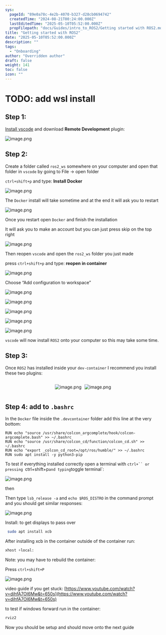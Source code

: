 ```yaml
---
sys:
  pageId: "89e0a78c-4e2b-4070-b327-d28cb0694742"
  createdTime: "2024-08-21T00:24:00.000Z"
  lastEditedTime: "2025-05-10T05:52:00.000Z"
  propFilepath: "docs/Guides/intro_to_ROS2/Getting started with ROS2.md"
title: "Getting started with ROS2"
date: "2025-05-10T05:52:00.000Z"
description: ""
tags:
  - "Onboarding"
author: "Overridden author"
draft: false
weight: 141
toc: false
icon: ""
---
```


# TODO: add wsl install

## Step 1:

[Install vscode](https://code.visualstudio.com/download) and download **Remote Development** plugin:

![image.png](https://prod-files-secure.s3.us-west-2.amazonaws.com/d518164a-d88e-44d1-a4ee-3adb3bd8bce0/efb52993-1881-4a40-b95e-6f020334f022/image.png?X-Amz-Algorithm=AWS4-HMAC-SHA256&X-Amz-Content-Sha256=UNSIGNED-PAYLOAD&X-Amz-Credential=ASIAZI2LB4663VUFJG44%2F20250521%2Fus-west-2%2Fs3%2Faws4_request&X-Amz-Date=20250521T132345Z&X-Amz-Expires=3600&X-Amz-Security-Token=IQoJb3JpZ2luX2VjEAQaCXVzLXdlc3QtMiJHMEUCIHlJv78DrSoBKkNIewZP3RGnBqxRowzV5A%2BzQYYYerTCAiEAuMsCz6%2F641RkpBM3k9JFcQtkRycgY1%2FlMf3OwY%2BrwMEqiAQIvP%2F%2F%2F%2F%2F%2F%2F%2F%2F%2FARAAGgw2Mzc0MjMxODM4MDUiDASFVaypDLt21PPnKSrcA0tIpJ1GJ8noFi6CRd64bTwG4%2BzEnZGmw%2BnI4WftXlvc1mEvC%2FPP7DPGC91D4ox3haLYOd66JEpRzj2dTGntPLpF2JSXyMoShQFEq76rFwpiwKgHsJOazpxeNTLU8nqRZFglT0VzRmuKVufx%2Fh%2BBqm97TglPNa%2BwHm8yTHv3ucGBia2VVWPff94IKxQS%2FNsQnkYkDt1kec7mSwZhaRv9Wffd0ej2403UGWoLep5zFo%2FMDnUQ2SBE46vKPskd17VrRujg9zvaoTNfWigLO8eFi3Dus2LMv45oMn8DcmTKetLAsJk77tLD1Zj6rY4zHJPXxii6Ai92AYanZaqfSEQ95uwWTD4nE0pdyAnm4C3K0WD0sjzWBzvL0ojeFlJROeKcY3S5wQ406pcHyWRm96CJw9BtbRh2oS1TptyHNFIPYKdrkW85IxPBTtZjJLz2R3m4SbFQeMvO%2F6X7VGEoxyE6LMPdldfAOh%2BfyKL9yZg04F1dAhFKsod9veXGZvr0aiatNh55QVBWvlF6y9baykkkloDALrgFqmfp0RkYGmMx%2Bndtz7LNxURBWGtfPE3RKCc5ayrJ18bDVwRcurlc1rHoqGOzwEVCXufjWxZvi09L7eCn70BXX5s0t8UTNWW4MKXutsEGOqUBx3RD7UtpBY7Pzb8lUtE8Mr7pbRimxm%2BvLR0pzmDX3uF44DtIXu5WeB83%2Bp1NrTM9b9bxzQ8RoOiFBNTeT7361c9e8%2FyPAhgb7raT79U8OUXlCKqfyrNipjpPiIGpwKX3syVNhrWSjom%2FS8IMZpU%2FsvCGx4YiVJKC%2FH5FVPCjxgMGH0kQFbjKZs%2B5oPTw3fz5XIOBz1yX1qiLmO1bdSYk7eOTuxhZ&X-Amz-Signature=d3b4c6b0a06523058a0ee420739c7e1ab6ac18f4ca2fbeb80c09902b1b1a93f6&X-Amz-SignedHeaders=host&x-id=GetObject)

## Step 2:

Create a folder called `ros2_ws` somewhere on your computer and open that folder in `vscode` by going to File → open folder 

`ctrl+shift+p` and type: **Install Docker**

![image.png](https://prod-files-secure.s3.us-west-2.amazonaws.com/d518164a-d88e-44d1-a4ee-3adb3bd8bce0/2269dc0e-1cd5-47ff-bceb-c04ad9b2eab0/image.png?X-Amz-Algorithm=AWS4-HMAC-SHA256&X-Amz-Content-Sha256=UNSIGNED-PAYLOAD&X-Amz-Credential=ASIAZI2LB4663VUFJG44%2F20250521%2Fus-west-2%2Fs3%2Faws4_request&X-Amz-Date=20250521T132345Z&X-Amz-Expires=3600&X-Amz-Security-Token=IQoJb3JpZ2luX2VjEAQaCXVzLXdlc3QtMiJHMEUCIHlJv78DrSoBKkNIewZP3RGnBqxRowzV5A%2BzQYYYerTCAiEAuMsCz6%2F641RkpBM3k9JFcQtkRycgY1%2FlMf3OwY%2BrwMEqiAQIvP%2F%2F%2F%2F%2F%2F%2F%2F%2F%2FARAAGgw2Mzc0MjMxODM4MDUiDASFVaypDLt21PPnKSrcA0tIpJ1GJ8noFi6CRd64bTwG4%2BzEnZGmw%2BnI4WftXlvc1mEvC%2FPP7DPGC91D4ox3haLYOd66JEpRzj2dTGntPLpF2JSXyMoShQFEq76rFwpiwKgHsJOazpxeNTLU8nqRZFglT0VzRmuKVufx%2Fh%2BBqm97TglPNa%2BwHm8yTHv3ucGBia2VVWPff94IKxQS%2FNsQnkYkDt1kec7mSwZhaRv9Wffd0ej2403UGWoLep5zFo%2FMDnUQ2SBE46vKPskd17VrRujg9zvaoTNfWigLO8eFi3Dus2LMv45oMn8DcmTKetLAsJk77tLD1Zj6rY4zHJPXxii6Ai92AYanZaqfSEQ95uwWTD4nE0pdyAnm4C3K0WD0sjzWBzvL0ojeFlJROeKcY3S5wQ406pcHyWRm96CJw9BtbRh2oS1TptyHNFIPYKdrkW85IxPBTtZjJLz2R3m4SbFQeMvO%2F6X7VGEoxyE6LMPdldfAOh%2BfyKL9yZg04F1dAhFKsod9veXGZvr0aiatNh55QVBWvlF6y9baykkkloDALrgFqmfp0RkYGmMx%2Bndtz7LNxURBWGtfPE3RKCc5ayrJ18bDVwRcurlc1rHoqGOzwEVCXufjWxZvi09L7eCn70BXX5s0t8UTNWW4MKXutsEGOqUBx3RD7UtpBY7Pzb8lUtE8Mr7pbRimxm%2BvLR0pzmDX3uF44DtIXu5WeB83%2Bp1NrTM9b9bxzQ8RoOiFBNTeT7361c9e8%2FyPAhgb7raT79U8OUXlCKqfyrNipjpPiIGpwKX3syVNhrWSjom%2FS8IMZpU%2FsvCGx4YiVJKC%2FH5FVPCjxgMGH0kQFbjKZs%2B5oPTw3fz5XIOBz1yX1qiLmO1bdSYk7eOTuxhZ&X-Amz-Signature=035f164c736d7a1466dc58d6e42acf8dd7b32ec6e60ff4db40d6448caa2278df&X-Amz-SignedHeaders=host&x-id=GetObject)

The `Docker` install will take sometime and at the end it will ask you to restart

![image.png](https://prod-files-secure.s3.us-west-2.amazonaws.com/d518164a-d88e-44d1-a4ee-3adb3bd8bce0/ed233f78-be33-4b1f-b89c-9c346c0e961e/image.png?X-Amz-Algorithm=AWS4-HMAC-SHA256&X-Amz-Content-Sha256=UNSIGNED-PAYLOAD&X-Amz-Credential=ASIAZI2LB4663VUFJG44%2F20250521%2Fus-west-2%2Fs3%2Faws4_request&X-Amz-Date=20250521T132345Z&X-Amz-Expires=3600&X-Amz-Security-Token=IQoJb3JpZ2luX2VjEAQaCXVzLXdlc3QtMiJHMEUCIHlJv78DrSoBKkNIewZP3RGnBqxRowzV5A%2BzQYYYerTCAiEAuMsCz6%2F641RkpBM3k9JFcQtkRycgY1%2FlMf3OwY%2BrwMEqiAQIvP%2F%2F%2F%2F%2F%2F%2F%2F%2F%2FARAAGgw2Mzc0MjMxODM4MDUiDASFVaypDLt21PPnKSrcA0tIpJ1GJ8noFi6CRd64bTwG4%2BzEnZGmw%2BnI4WftXlvc1mEvC%2FPP7DPGC91D4ox3haLYOd66JEpRzj2dTGntPLpF2JSXyMoShQFEq76rFwpiwKgHsJOazpxeNTLU8nqRZFglT0VzRmuKVufx%2Fh%2BBqm97TglPNa%2BwHm8yTHv3ucGBia2VVWPff94IKxQS%2FNsQnkYkDt1kec7mSwZhaRv9Wffd0ej2403UGWoLep5zFo%2FMDnUQ2SBE46vKPskd17VrRujg9zvaoTNfWigLO8eFi3Dus2LMv45oMn8DcmTKetLAsJk77tLD1Zj6rY4zHJPXxii6Ai92AYanZaqfSEQ95uwWTD4nE0pdyAnm4C3K0WD0sjzWBzvL0ojeFlJROeKcY3S5wQ406pcHyWRm96CJw9BtbRh2oS1TptyHNFIPYKdrkW85IxPBTtZjJLz2R3m4SbFQeMvO%2F6X7VGEoxyE6LMPdldfAOh%2BfyKL9yZg04F1dAhFKsod9veXGZvr0aiatNh55QVBWvlF6y9baykkkloDALrgFqmfp0RkYGmMx%2Bndtz7LNxURBWGtfPE3RKCc5ayrJ18bDVwRcurlc1rHoqGOzwEVCXufjWxZvi09L7eCn70BXX5s0t8UTNWW4MKXutsEGOqUBx3RD7UtpBY7Pzb8lUtE8Mr7pbRimxm%2BvLR0pzmDX3uF44DtIXu5WeB83%2Bp1NrTM9b9bxzQ8RoOiFBNTeT7361c9e8%2FyPAhgb7raT79U8OUXlCKqfyrNipjpPiIGpwKX3syVNhrWSjom%2FS8IMZpU%2FsvCGx4YiVJKC%2FH5FVPCjxgMGH0kQFbjKZs%2B5oPTw3fz5XIOBz1yX1qiLmO1bdSYk7eOTuxhZ&X-Amz-Signature=45039b8d339acd57513639823a198dfcb28fdcba2a0ef9ea0f282de32df3de3a&X-Amz-SignedHeaders=host&x-id=GetObject)

Once you restart open `Docker` and finish the installation

It will ask you to make an account but you can just press skip on the top right

![image.png](https://prod-files-secure.s3.us-west-2.amazonaws.com/d518164a-d88e-44d1-a4ee-3adb3bd8bce0/21010ad9-1659-4fd9-9f59-9932a09b2a3d/image.png?X-Amz-Algorithm=AWS4-HMAC-SHA256&X-Amz-Content-Sha256=UNSIGNED-PAYLOAD&X-Amz-Credential=ASIAZI2LB4663VUFJG44%2F20250521%2Fus-west-2%2Fs3%2Faws4_request&X-Amz-Date=20250521T132345Z&X-Amz-Expires=3600&X-Amz-Security-Token=IQoJb3JpZ2luX2VjEAQaCXVzLXdlc3QtMiJHMEUCIHlJv78DrSoBKkNIewZP3RGnBqxRowzV5A%2BzQYYYerTCAiEAuMsCz6%2F641RkpBM3k9JFcQtkRycgY1%2FlMf3OwY%2BrwMEqiAQIvP%2F%2F%2F%2F%2F%2F%2F%2F%2F%2FARAAGgw2Mzc0MjMxODM4MDUiDASFVaypDLt21PPnKSrcA0tIpJ1GJ8noFi6CRd64bTwG4%2BzEnZGmw%2BnI4WftXlvc1mEvC%2FPP7DPGC91D4ox3haLYOd66JEpRzj2dTGntPLpF2JSXyMoShQFEq76rFwpiwKgHsJOazpxeNTLU8nqRZFglT0VzRmuKVufx%2Fh%2BBqm97TglPNa%2BwHm8yTHv3ucGBia2VVWPff94IKxQS%2FNsQnkYkDt1kec7mSwZhaRv9Wffd0ej2403UGWoLep5zFo%2FMDnUQ2SBE46vKPskd17VrRujg9zvaoTNfWigLO8eFi3Dus2LMv45oMn8DcmTKetLAsJk77tLD1Zj6rY4zHJPXxii6Ai92AYanZaqfSEQ95uwWTD4nE0pdyAnm4C3K0WD0sjzWBzvL0ojeFlJROeKcY3S5wQ406pcHyWRm96CJw9BtbRh2oS1TptyHNFIPYKdrkW85IxPBTtZjJLz2R3m4SbFQeMvO%2F6X7VGEoxyE6LMPdldfAOh%2BfyKL9yZg04F1dAhFKsod9veXGZvr0aiatNh55QVBWvlF6y9baykkkloDALrgFqmfp0RkYGmMx%2Bndtz7LNxURBWGtfPE3RKCc5ayrJ18bDVwRcurlc1rHoqGOzwEVCXufjWxZvi09L7eCn70BXX5s0t8UTNWW4MKXutsEGOqUBx3RD7UtpBY7Pzb8lUtE8Mr7pbRimxm%2BvLR0pzmDX3uF44DtIXu5WeB83%2Bp1NrTM9b9bxzQ8RoOiFBNTeT7361c9e8%2FyPAhgb7raT79U8OUXlCKqfyrNipjpPiIGpwKX3syVNhrWSjom%2FS8IMZpU%2FsvCGx4YiVJKC%2FH5FVPCjxgMGH0kQFbjKZs%2B5oPTw3fz5XIOBz1yX1qiLmO1bdSYk7eOTuxhZ&X-Amz-Signature=d7f72f24d359833c91269dab2eb0ab2b0076d1a08e14df99641d98d8fda7eb4e&X-Amz-SignedHeaders=host&x-id=GetObject)

Then reopen `vscode` and open the `ros2_ws` folder you just made

press `ctrl+shift+p` and type: **reopen in container**

![image.png](https://prod-files-secure.s3.us-west-2.amazonaws.com/d518164a-d88e-44d1-a4ee-3adb3bd8bce0/4e93b8c2-41ad-488c-8095-c74205196118/image.png?X-Amz-Algorithm=AWS4-HMAC-SHA256&X-Amz-Content-Sha256=UNSIGNED-PAYLOAD&X-Amz-Credential=ASIAZI2LB4663VUFJG44%2F20250521%2Fus-west-2%2Fs3%2Faws4_request&X-Amz-Date=20250521T132345Z&X-Amz-Expires=3600&X-Amz-Security-Token=IQoJb3JpZ2luX2VjEAQaCXVzLXdlc3QtMiJHMEUCIHlJv78DrSoBKkNIewZP3RGnBqxRowzV5A%2BzQYYYerTCAiEAuMsCz6%2F641RkpBM3k9JFcQtkRycgY1%2FlMf3OwY%2BrwMEqiAQIvP%2F%2F%2F%2F%2F%2F%2F%2F%2F%2FARAAGgw2Mzc0MjMxODM4MDUiDASFVaypDLt21PPnKSrcA0tIpJ1GJ8noFi6CRd64bTwG4%2BzEnZGmw%2BnI4WftXlvc1mEvC%2FPP7DPGC91D4ox3haLYOd66JEpRzj2dTGntPLpF2JSXyMoShQFEq76rFwpiwKgHsJOazpxeNTLU8nqRZFglT0VzRmuKVufx%2Fh%2BBqm97TglPNa%2BwHm8yTHv3ucGBia2VVWPff94IKxQS%2FNsQnkYkDt1kec7mSwZhaRv9Wffd0ej2403UGWoLep5zFo%2FMDnUQ2SBE46vKPskd17VrRujg9zvaoTNfWigLO8eFi3Dus2LMv45oMn8DcmTKetLAsJk77tLD1Zj6rY4zHJPXxii6Ai92AYanZaqfSEQ95uwWTD4nE0pdyAnm4C3K0WD0sjzWBzvL0ojeFlJROeKcY3S5wQ406pcHyWRm96CJw9BtbRh2oS1TptyHNFIPYKdrkW85IxPBTtZjJLz2R3m4SbFQeMvO%2F6X7VGEoxyE6LMPdldfAOh%2BfyKL9yZg04F1dAhFKsod9veXGZvr0aiatNh55QVBWvlF6y9baykkkloDALrgFqmfp0RkYGmMx%2Bndtz7LNxURBWGtfPE3RKCc5ayrJ18bDVwRcurlc1rHoqGOzwEVCXufjWxZvi09L7eCn70BXX5s0t8UTNWW4MKXutsEGOqUBx3RD7UtpBY7Pzb8lUtE8Mr7pbRimxm%2BvLR0pzmDX3uF44DtIXu5WeB83%2Bp1NrTM9b9bxzQ8RoOiFBNTeT7361c9e8%2FyPAhgb7raT79U8OUXlCKqfyrNipjpPiIGpwKX3syVNhrWSjom%2FS8IMZpU%2FsvCGx4YiVJKC%2FH5FVPCjxgMGH0kQFbjKZs%2B5oPTw3fz5XIOBz1yX1qiLmO1bdSYk7eOTuxhZ&X-Amz-Signature=27930c364c298d04895a7ceeaf087ab99189c4b3d569c2b03838da37343e0f9b&X-Amz-SignedHeaders=host&x-id=GetObject)

Choose “Add configuration to workspace”

![image.png](https://prod-files-secure.s3.us-west-2.amazonaws.com/d518164a-d88e-44d1-a4ee-3adb3bd8bce0/9560b282-5060-4989-ba37-97e7b2c22476/image.png?X-Amz-Algorithm=AWS4-HMAC-SHA256&X-Amz-Content-Sha256=UNSIGNED-PAYLOAD&X-Amz-Credential=ASIAZI2LB4663VUFJG44%2F20250521%2Fus-west-2%2Fs3%2Faws4_request&X-Amz-Date=20250521T132345Z&X-Amz-Expires=3600&X-Amz-Security-Token=IQoJb3JpZ2luX2VjEAQaCXVzLXdlc3QtMiJHMEUCIHlJv78DrSoBKkNIewZP3RGnBqxRowzV5A%2BzQYYYerTCAiEAuMsCz6%2F641RkpBM3k9JFcQtkRycgY1%2FlMf3OwY%2BrwMEqiAQIvP%2F%2F%2F%2F%2F%2F%2F%2F%2F%2FARAAGgw2Mzc0MjMxODM4MDUiDASFVaypDLt21PPnKSrcA0tIpJ1GJ8noFi6CRd64bTwG4%2BzEnZGmw%2BnI4WftXlvc1mEvC%2FPP7DPGC91D4ox3haLYOd66JEpRzj2dTGntPLpF2JSXyMoShQFEq76rFwpiwKgHsJOazpxeNTLU8nqRZFglT0VzRmuKVufx%2Fh%2BBqm97TglPNa%2BwHm8yTHv3ucGBia2VVWPff94IKxQS%2FNsQnkYkDt1kec7mSwZhaRv9Wffd0ej2403UGWoLep5zFo%2FMDnUQ2SBE46vKPskd17VrRujg9zvaoTNfWigLO8eFi3Dus2LMv45oMn8DcmTKetLAsJk77tLD1Zj6rY4zHJPXxii6Ai92AYanZaqfSEQ95uwWTD4nE0pdyAnm4C3K0WD0sjzWBzvL0ojeFlJROeKcY3S5wQ406pcHyWRm96CJw9BtbRh2oS1TptyHNFIPYKdrkW85IxPBTtZjJLz2R3m4SbFQeMvO%2F6X7VGEoxyE6LMPdldfAOh%2BfyKL9yZg04F1dAhFKsod9veXGZvr0aiatNh55QVBWvlF6y9baykkkloDALrgFqmfp0RkYGmMx%2Bndtz7LNxURBWGtfPE3RKCc5ayrJ18bDVwRcurlc1rHoqGOzwEVCXufjWxZvi09L7eCn70BXX5s0t8UTNWW4MKXutsEGOqUBx3RD7UtpBY7Pzb8lUtE8Mr7pbRimxm%2BvLR0pzmDX3uF44DtIXu5WeB83%2Bp1NrTM9b9bxzQ8RoOiFBNTeT7361c9e8%2FyPAhgb7raT79U8OUXlCKqfyrNipjpPiIGpwKX3syVNhrWSjom%2FS8IMZpU%2FsvCGx4YiVJKC%2FH5FVPCjxgMGH0kQFbjKZs%2B5oPTw3fz5XIOBz1yX1qiLmO1bdSYk7eOTuxhZ&X-Amz-Signature=f5330b62007c240b031306165bf721f5aa05b144886f5ba948b443cb79377dd5&X-Amz-SignedHeaders=host&x-id=GetObject)

![image.png](https://prod-files-secure.s3.us-west-2.amazonaws.com/d518164a-d88e-44d1-a4ee-3adb3bd8bce0/2ee63f81-886b-48e8-a553-dc6e5eac99e4/image.png?X-Amz-Algorithm=AWS4-HMAC-SHA256&X-Amz-Content-Sha256=UNSIGNED-PAYLOAD&X-Amz-Credential=ASIAZI2LB4663VUFJG44%2F20250521%2Fus-west-2%2Fs3%2Faws4_request&X-Amz-Date=20250521T132345Z&X-Amz-Expires=3600&X-Amz-Security-Token=IQoJb3JpZ2luX2VjEAQaCXVzLXdlc3QtMiJHMEUCIHlJv78DrSoBKkNIewZP3RGnBqxRowzV5A%2BzQYYYerTCAiEAuMsCz6%2F641RkpBM3k9JFcQtkRycgY1%2FlMf3OwY%2BrwMEqiAQIvP%2F%2F%2F%2F%2F%2F%2F%2F%2F%2FARAAGgw2Mzc0MjMxODM4MDUiDASFVaypDLt21PPnKSrcA0tIpJ1GJ8noFi6CRd64bTwG4%2BzEnZGmw%2BnI4WftXlvc1mEvC%2FPP7DPGC91D4ox3haLYOd66JEpRzj2dTGntPLpF2JSXyMoShQFEq76rFwpiwKgHsJOazpxeNTLU8nqRZFglT0VzRmuKVufx%2Fh%2BBqm97TglPNa%2BwHm8yTHv3ucGBia2VVWPff94IKxQS%2FNsQnkYkDt1kec7mSwZhaRv9Wffd0ej2403UGWoLep5zFo%2FMDnUQ2SBE46vKPskd17VrRujg9zvaoTNfWigLO8eFi3Dus2LMv45oMn8DcmTKetLAsJk77tLD1Zj6rY4zHJPXxii6Ai92AYanZaqfSEQ95uwWTD4nE0pdyAnm4C3K0WD0sjzWBzvL0ojeFlJROeKcY3S5wQ406pcHyWRm96CJw9BtbRh2oS1TptyHNFIPYKdrkW85IxPBTtZjJLz2R3m4SbFQeMvO%2F6X7VGEoxyE6LMPdldfAOh%2BfyKL9yZg04F1dAhFKsod9veXGZvr0aiatNh55QVBWvlF6y9baykkkloDALrgFqmfp0RkYGmMx%2Bndtz7LNxURBWGtfPE3RKCc5ayrJ18bDVwRcurlc1rHoqGOzwEVCXufjWxZvi09L7eCn70BXX5s0t8UTNWW4MKXutsEGOqUBx3RD7UtpBY7Pzb8lUtE8Mr7pbRimxm%2BvLR0pzmDX3uF44DtIXu5WeB83%2Bp1NrTM9b9bxzQ8RoOiFBNTeT7361c9e8%2FyPAhgb7raT79U8OUXlCKqfyrNipjpPiIGpwKX3syVNhrWSjom%2FS8IMZpU%2FsvCGx4YiVJKC%2FH5FVPCjxgMGH0kQFbjKZs%2B5oPTw3fz5XIOBz1yX1qiLmO1bdSYk7eOTuxhZ&X-Amz-Signature=718810d7fc2d3efd653259736ba59c2d0a1b3e82b6f196c7b99c7111a4528c15&X-Amz-SignedHeaders=host&x-id=GetObject)

![image.png](https://prod-files-secure.s3.us-west-2.amazonaws.com/d518164a-d88e-44d1-a4ee-3adb3bd8bce0/ae1580b2-b048-407e-aed9-b584224a7a04/image.png?X-Amz-Algorithm=AWS4-HMAC-SHA256&X-Amz-Content-Sha256=UNSIGNED-PAYLOAD&X-Amz-Credential=ASIAZI2LB4663VUFJG44%2F20250521%2Fus-west-2%2Fs3%2Faws4_request&X-Amz-Date=20250521T132345Z&X-Amz-Expires=3600&X-Amz-Security-Token=IQoJb3JpZ2luX2VjEAQaCXVzLXdlc3QtMiJHMEUCIHlJv78DrSoBKkNIewZP3RGnBqxRowzV5A%2BzQYYYerTCAiEAuMsCz6%2F641RkpBM3k9JFcQtkRycgY1%2FlMf3OwY%2BrwMEqiAQIvP%2F%2F%2F%2F%2F%2F%2F%2F%2F%2FARAAGgw2Mzc0MjMxODM4MDUiDASFVaypDLt21PPnKSrcA0tIpJ1GJ8noFi6CRd64bTwG4%2BzEnZGmw%2BnI4WftXlvc1mEvC%2FPP7DPGC91D4ox3haLYOd66JEpRzj2dTGntPLpF2JSXyMoShQFEq76rFwpiwKgHsJOazpxeNTLU8nqRZFglT0VzRmuKVufx%2Fh%2BBqm97TglPNa%2BwHm8yTHv3ucGBia2VVWPff94IKxQS%2FNsQnkYkDt1kec7mSwZhaRv9Wffd0ej2403UGWoLep5zFo%2FMDnUQ2SBE46vKPskd17VrRujg9zvaoTNfWigLO8eFi3Dus2LMv45oMn8DcmTKetLAsJk77tLD1Zj6rY4zHJPXxii6Ai92AYanZaqfSEQ95uwWTD4nE0pdyAnm4C3K0WD0sjzWBzvL0ojeFlJROeKcY3S5wQ406pcHyWRm96CJw9BtbRh2oS1TptyHNFIPYKdrkW85IxPBTtZjJLz2R3m4SbFQeMvO%2F6X7VGEoxyE6LMPdldfAOh%2BfyKL9yZg04F1dAhFKsod9veXGZvr0aiatNh55QVBWvlF6y9baykkkloDALrgFqmfp0RkYGmMx%2Bndtz7LNxURBWGtfPE3RKCc5ayrJ18bDVwRcurlc1rHoqGOzwEVCXufjWxZvi09L7eCn70BXX5s0t8UTNWW4MKXutsEGOqUBx3RD7UtpBY7Pzb8lUtE8Mr7pbRimxm%2BvLR0pzmDX3uF44DtIXu5WeB83%2Bp1NrTM9b9bxzQ8RoOiFBNTeT7361c9e8%2FyPAhgb7raT79U8OUXlCKqfyrNipjpPiIGpwKX3syVNhrWSjom%2FS8IMZpU%2FsvCGx4YiVJKC%2FH5FVPCjxgMGH0kQFbjKZs%2B5oPTw3fz5XIOBz1yX1qiLmO1bdSYk7eOTuxhZ&X-Amz-Signature=e4adce5774cfe0794ca08db9ca19884e90ba1cbaabb4cb0449b9256baf62719d&X-Amz-SignedHeaders=host&x-id=GetObject)

![image.png](https://prod-files-secure.s3.us-west-2.amazonaws.com/d518164a-d88e-44d1-a4ee-3adb3bd8bce0/53255b28-f75e-430f-b9e3-c0ac8577e42b/image.png?X-Amz-Algorithm=AWS4-HMAC-SHA256&X-Amz-Content-Sha256=UNSIGNED-PAYLOAD&X-Amz-Credential=ASIAZI2LB4663VUFJG44%2F20250521%2Fus-west-2%2Fs3%2Faws4_request&X-Amz-Date=20250521T132345Z&X-Amz-Expires=3600&X-Amz-Security-Token=IQoJb3JpZ2luX2VjEAQaCXVzLXdlc3QtMiJHMEUCIHlJv78DrSoBKkNIewZP3RGnBqxRowzV5A%2BzQYYYerTCAiEAuMsCz6%2F641RkpBM3k9JFcQtkRycgY1%2FlMf3OwY%2BrwMEqiAQIvP%2F%2F%2F%2F%2F%2F%2F%2F%2F%2FARAAGgw2Mzc0MjMxODM4MDUiDASFVaypDLt21PPnKSrcA0tIpJ1GJ8noFi6CRd64bTwG4%2BzEnZGmw%2BnI4WftXlvc1mEvC%2FPP7DPGC91D4ox3haLYOd66JEpRzj2dTGntPLpF2JSXyMoShQFEq76rFwpiwKgHsJOazpxeNTLU8nqRZFglT0VzRmuKVufx%2Fh%2BBqm97TglPNa%2BwHm8yTHv3ucGBia2VVWPff94IKxQS%2FNsQnkYkDt1kec7mSwZhaRv9Wffd0ej2403UGWoLep5zFo%2FMDnUQ2SBE46vKPskd17VrRujg9zvaoTNfWigLO8eFi3Dus2LMv45oMn8DcmTKetLAsJk77tLD1Zj6rY4zHJPXxii6Ai92AYanZaqfSEQ95uwWTD4nE0pdyAnm4C3K0WD0sjzWBzvL0ojeFlJROeKcY3S5wQ406pcHyWRm96CJw9BtbRh2oS1TptyHNFIPYKdrkW85IxPBTtZjJLz2R3m4SbFQeMvO%2F6X7VGEoxyE6LMPdldfAOh%2BfyKL9yZg04F1dAhFKsod9veXGZvr0aiatNh55QVBWvlF6y9baykkkloDALrgFqmfp0RkYGmMx%2Bndtz7LNxURBWGtfPE3RKCc5ayrJ18bDVwRcurlc1rHoqGOzwEVCXufjWxZvi09L7eCn70BXX5s0t8UTNWW4MKXutsEGOqUBx3RD7UtpBY7Pzb8lUtE8Mr7pbRimxm%2BvLR0pzmDX3uF44DtIXu5WeB83%2Bp1NrTM9b9bxzQ8RoOiFBNTeT7361c9e8%2FyPAhgb7raT79U8OUXlCKqfyrNipjpPiIGpwKX3syVNhrWSjom%2FS8IMZpU%2FsvCGx4YiVJKC%2FH5FVPCjxgMGH0kQFbjKZs%2B5oPTw3fz5XIOBz1yX1qiLmO1bdSYk7eOTuxhZ&X-Amz-Signature=72193a79ca27b07eb83f9ecc1fbe0ddd8b7384158450bffb141a1ee7f0222fe8&X-Amz-SignedHeaders=host&x-id=GetObject)

![image.png](https://prod-files-secure.s3.us-west-2.amazonaws.com/d518164a-d88e-44d1-a4ee-3adb3bd8bce0/7c562767-5af9-4ffb-97d1-327bcdf4ee00/image.png?X-Amz-Algorithm=AWS4-HMAC-SHA256&X-Amz-Content-Sha256=UNSIGNED-PAYLOAD&X-Amz-Credential=ASIAZI2LB4663VUFJG44%2F20250521%2Fus-west-2%2Fs3%2Faws4_request&X-Amz-Date=20250521T132345Z&X-Amz-Expires=3600&X-Amz-Security-Token=IQoJb3JpZ2luX2VjEAQaCXVzLXdlc3QtMiJHMEUCIHlJv78DrSoBKkNIewZP3RGnBqxRowzV5A%2BzQYYYerTCAiEAuMsCz6%2F641RkpBM3k9JFcQtkRycgY1%2FlMf3OwY%2BrwMEqiAQIvP%2F%2F%2F%2F%2F%2F%2F%2F%2F%2FARAAGgw2Mzc0MjMxODM4MDUiDASFVaypDLt21PPnKSrcA0tIpJ1GJ8noFi6CRd64bTwG4%2BzEnZGmw%2BnI4WftXlvc1mEvC%2FPP7DPGC91D4ox3haLYOd66JEpRzj2dTGntPLpF2JSXyMoShQFEq76rFwpiwKgHsJOazpxeNTLU8nqRZFglT0VzRmuKVufx%2Fh%2BBqm97TglPNa%2BwHm8yTHv3ucGBia2VVWPff94IKxQS%2FNsQnkYkDt1kec7mSwZhaRv9Wffd0ej2403UGWoLep5zFo%2FMDnUQ2SBE46vKPskd17VrRujg9zvaoTNfWigLO8eFi3Dus2LMv45oMn8DcmTKetLAsJk77tLD1Zj6rY4zHJPXxii6Ai92AYanZaqfSEQ95uwWTD4nE0pdyAnm4C3K0WD0sjzWBzvL0ojeFlJROeKcY3S5wQ406pcHyWRm96CJw9BtbRh2oS1TptyHNFIPYKdrkW85IxPBTtZjJLz2R3m4SbFQeMvO%2F6X7VGEoxyE6LMPdldfAOh%2BfyKL9yZg04F1dAhFKsod9veXGZvr0aiatNh55QVBWvlF6y9baykkkloDALrgFqmfp0RkYGmMx%2Bndtz7LNxURBWGtfPE3RKCc5ayrJ18bDVwRcurlc1rHoqGOzwEVCXufjWxZvi09L7eCn70BXX5s0t8UTNWW4MKXutsEGOqUBx3RD7UtpBY7Pzb8lUtE8Mr7pbRimxm%2BvLR0pzmDX3uF44DtIXu5WeB83%2Bp1NrTM9b9bxzQ8RoOiFBNTeT7361c9e8%2FyPAhgb7raT79U8OUXlCKqfyrNipjpPiIGpwKX3syVNhrWSjom%2FS8IMZpU%2FsvCGx4YiVJKC%2FH5FVPCjxgMGH0kQFbjKZs%2B5oPTw3fz5XIOBz1yX1qiLmO1bdSYk7eOTuxhZ&X-Amz-Signature=33dc7c25c9d39fd7033bdb1fe8340f88400e9b6185d9f28f72bfe2f15ca95257&X-Amz-SignedHeaders=host&x-id=GetObject)

`vscode` will now install `ROS2` onto your computer so this may take some time.

## Step 3:

Once `ROS2` has installed inside your `dev-container` I recommend you install these two plugins:

<div style="display: flex;flex-direction: row; column-gap:10px; max-width: 630px;justify-content: center;">
<div>

![image.png](https://prod-files-secure.s3.us-west-2.amazonaws.com/d518164a-d88e-44d1-a4ee-3adb3bd8bce0/3fc3d550-5a54-4ba1-ba6b-faa01cdb7369/image.png?X-Amz-Algorithm=AWS4-HMAC-SHA256&X-Amz-Content-Sha256=UNSIGNED-PAYLOAD&X-Amz-Credential=ASIAZI2LB466SAWGH675%2F20250521%2Fus-west-2%2Fs3%2Faws4_request&X-Amz-Date=20250521T132349Z&X-Amz-Expires=3600&X-Amz-Security-Token=IQoJb3JpZ2luX2VjEAQaCXVzLXdlc3QtMiJGMEQCIDPbTfIHZI3iOvqRAdW7zVOLW3%2BuhdfHhnXAiUlfZzAYAiBgP5MOy4zmemobNg0vGFRu0fz49%2BlBaNT1ncnHDrJNGCqIBAi8%2F%2F%2F%2F%2F%2F%2F%2F%2F%2F8BEAAaDDYzNzQyMzE4MzgwNSIMeERMqqAKyU%2Bj8UN4KtwDbafJeuB79aXuLYHyOPUg487%2Ba3lLLfEniyLmTVuc%2FgWdqsPo%2Fw9y8qwQY2jB2Cu%2B9xh0mMt%2BuPCiFQwz0wL484YvsqeggLG%2F6ev9LvX%2Bmc1gND70fXvCWDdtHoaKdi48w0m%2FvMrdZSRQaJerN%2BWjGVz91S%2FqRnDlbgcW2KRaUet8WUR5OyxBUbx01YKnBCK5jdo2IQHcCq6vu8LcCkSD99GeaUwYAtF26FvtO%2FbvlFPFkAO2yaDoLGoeibadzGqQFDDA9801kXAZWVrjwZWlJDQdZZjwAMGw5TcS4631inUJ131URcQZP%2F9xJT1tCFF3rb7zFHHKmejF9ZPOU8EFBUiToFmHyz9XMQJHjI97ndLzAYkZz%2F1NnGb1mZ3ye1JBcRHpWn2zkPhZ%2Fl34MOrHESb5HECDaxzhzD7QkW9WPBONEIvtvh1DQdN2er6%2Fsv2I9zLAf6h0PWW%2BhBwHUljzCnNY1moF4qlYqMu8vQGw0B6jib2mCeJ64wRKKbcBWOT%2BXfRLjzZQtNKTwwYl32mJS3sjHjviGSoqhImd6uVHsoCtnHqzofaTMDplr6ogRA11YBuRRc2sv6thu7H4vt6oD2WkKi%2Bt%2FZb52h9pjlZxv90n%2BubpHaBlMFgMRH0wi%2B%2B2wQY6pgGEa06lOuSW8xytWzvcjWjmXZYrxQBvzEsmtyKWVdYRZK5oN%2FFw2v3nTNPRIz9dqMO8RdqLHVIFLI5%2F1Klreu49gxHdIm8KTIEdFIIH%2B5kDgQ4fRJ%2FGdo%2B4IL0YU00C4yFjz8uOx7HwT9%2FozeeNHl%2BixHC%2BPNPOrC4Nl0DVzbFnEuEQfL8AestJQvE3dItOcRjZIou07HYCh%2FPE6YBRF4b%2FM5rDz8pC&X-Amz-Signature=23a26455c1e5f0f0b0becdddb907f88dd5fc9d05892728f01744962e014e6cf6&X-Amz-SignedHeaders=host&x-id=GetObject)

</div>
<div>

![image.png](https://prod-files-secure.s3.us-west-2.amazonaws.com/d518164a-d88e-44d1-a4ee-3adb3bd8bce0/d994cc66-13c2-4093-a5a3-f84cf4601a82/image.png?X-Amz-Algorithm=AWS4-HMAC-SHA256&X-Amz-Content-Sha256=UNSIGNED-PAYLOAD&X-Amz-Credential=ASIAZI2LB466UTUH7BXT%2F20250521%2Fus-west-2%2Fs3%2Faws4_request&X-Amz-Date=20250521T132351Z&X-Amz-Expires=3600&X-Amz-Security-Token=IQoJb3JpZ2luX2VjEAQaCXVzLXdlc3QtMiJHMEUCIGQi2Hx6WH3ZORgp87g8F9Hc8A7qrszzqTKwPqggefhqAiEAydXSBkYxA6vq%2BvM7e5v9SKQqFhJQKkynOBUDZSSsAO8qiAQIvP%2F%2F%2F%2F%2F%2F%2F%2F%2F%2FARAAGgw2Mzc0MjMxODM4MDUiDJRfpzhoH10HkxFntSrcA0ir3Bcfg7Vx8ojiwJTrNBWROlpiMjkKFRMvyfV5h8jS5I2esiTWAUqZQ%2FyMSYbV2hoxlvCxG5eAVCslNr%2B%2BxqWZjp9Cd4sjaBNWKDjhCyZpVLxX1%2BD%2BuGKjtQv7WiEfloku0BHakjH%2FXaSvB4X8Q6DYe%2FKNTFrR3rIwr82Rmk1ccXc9OiCwcg%2FYNgsPrz3PXoxtMrEFEaHDTsCt7tMurm95DtcdcoqFADSpRfdr5Xh4mkxyWux5mfIa4DdqbUFR5t9Vuii6R9b5pV7kygxzY9QifSLD1vBikpaNFW%2B40p1PXdhs%2BzFXF07GqtiQlTpPqkYVGQ23t1oXXyH87TBqLQ1Z6%2BjyTEZ1YxmkuYARVYd3G%2F3pgTVfp06UHbmDB2GvHpf3%2F%2BB%2FO98p1mJQXlL%2FETK5JPzHk2DJA3NEiUFI3HbigbhlD4hio%2Fhn2jJ6Pm7Ze4OKsDqHl5pP9LTTgKD3HacHNUEFRh0cqmh8S0O7PFYVyGpFCK%2F1bY%2FjEUpRJHF83wgnzTGisiLUAOV0PSv0FLMGZYjaHGBd%2B7HmTNwrHz9OGJPFUP6OYQEJ8alURT852flfLtVrGglzDUcSTEhg0PNXhT7lWTL%2BT1YsMB2kMQe%2Fu3Cwv2YgblaI%2FXpNMMvutsEGOqUBn9ws%2BjCTDuY5GZbg7M787%2FivXGKKkzzW2MKq5cFbIv9NjgqKmIoXn32S0xNqYmPf20ohMshZt1e4CT9XudSdIicZggEphSyhhtJAKK9lATXV691OagxPfMoL%2FYv7aiHnMHArsoKaAGEz0JRdEvBVB3YVJVhlqtHQqNPTnO69aY1JJYndGNj4GL6cuwE5jHt8Pz1vZCvZd8LRPOd8I1nNVfHRlEpH&X-Amz-Signature=1e8e57190311b55869168f5f94fca086ccb518f46a3348594b361314055a60bd&X-Amz-SignedHeaders=host&x-id=GetObject)

</div>
</div>

## Step 4: add to `.bashrc`

In the `Docker` file inside the `.devcontainer` folder add this line at the very bottom: 

```docker
RUN echo "source /usr/share/colcon_argcomplete/hook/colcon-argcomplete.bash" >> ~/.bashrc
RUN echo "source /usr/share/colcon_cd/function/colcon_cd.sh" >> ~/.bashrc
RUN echo "export _colcon_cd_root=/opt/ros/humble/" >> ~/.bashrc
RUN sudo apt install -y python3-pip 
```

To test if everything installed correctly open a terminal with `ctrl+`` or pressing `ctrl+shift+p` and typing `toggle terminal`:

![image.png](https://prod-files-secure.s3.us-west-2.amazonaws.com/d518164a-d88e-44d1-a4ee-3adb3bd8bce0/6a4943d8-b04e-4c02-9a58-775f3384d1a5/image.png?X-Amz-Algorithm=AWS4-HMAC-SHA256&X-Amz-Content-Sha256=UNSIGNED-PAYLOAD&X-Amz-Credential=ASIAZI2LB4663VUFJG44%2F20250521%2Fus-west-2%2Fs3%2Faws4_request&X-Amz-Date=20250521T132345Z&X-Amz-Expires=3600&X-Amz-Security-Token=IQoJb3JpZ2luX2VjEAQaCXVzLXdlc3QtMiJHMEUCIHlJv78DrSoBKkNIewZP3RGnBqxRowzV5A%2BzQYYYerTCAiEAuMsCz6%2F641RkpBM3k9JFcQtkRycgY1%2FlMf3OwY%2BrwMEqiAQIvP%2F%2F%2F%2F%2F%2F%2F%2F%2F%2FARAAGgw2Mzc0MjMxODM4MDUiDASFVaypDLt21PPnKSrcA0tIpJ1GJ8noFi6CRd64bTwG4%2BzEnZGmw%2BnI4WftXlvc1mEvC%2FPP7DPGC91D4ox3haLYOd66JEpRzj2dTGntPLpF2JSXyMoShQFEq76rFwpiwKgHsJOazpxeNTLU8nqRZFglT0VzRmuKVufx%2Fh%2BBqm97TglPNa%2BwHm8yTHv3ucGBia2VVWPff94IKxQS%2FNsQnkYkDt1kec7mSwZhaRv9Wffd0ej2403UGWoLep5zFo%2FMDnUQ2SBE46vKPskd17VrRujg9zvaoTNfWigLO8eFi3Dus2LMv45oMn8DcmTKetLAsJk77tLD1Zj6rY4zHJPXxii6Ai92AYanZaqfSEQ95uwWTD4nE0pdyAnm4C3K0WD0sjzWBzvL0ojeFlJROeKcY3S5wQ406pcHyWRm96CJw9BtbRh2oS1TptyHNFIPYKdrkW85IxPBTtZjJLz2R3m4SbFQeMvO%2F6X7VGEoxyE6LMPdldfAOh%2BfyKL9yZg04F1dAhFKsod9veXGZvr0aiatNh55QVBWvlF6y9baykkkloDALrgFqmfp0RkYGmMx%2Bndtz7LNxURBWGtfPE3RKCc5ayrJ18bDVwRcurlc1rHoqGOzwEVCXufjWxZvi09L7eCn70BXX5s0t8UTNWW4MKXutsEGOqUBx3RD7UtpBY7Pzb8lUtE8Mr7pbRimxm%2BvLR0pzmDX3uF44DtIXu5WeB83%2Bp1NrTM9b9bxzQ8RoOiFBNTeT7361c9e8%2FyPAhgb7raT79U8OUXlCKqfyrNipjpPiIGpwKX3syVNhrWSjom%2FS8IMZpU%2FsvCGx4YiVJKC%2FH5FVPCjxgMGH0kQFbjKZs%2B5oPTw3fz5XIOBz1yX1qiLmO1bdSYk7eOTuxhZ&X-Amz-Signature=0761244043590caebb1decaaeb6b9966dc8ac670672872b012835dd34ab1c101&X-Amz-SignedHeaders=host&x-id=GetObject)

then 

Then type `lsb_release -a` and `echo $ROS_DISTRO` in the command prompt and you should get similar responses:

![image.png](https://prod-files-secure.s3.us-west-2.amazonaws.com/d518164a-d88e-44d1-a4ee-3adb3bd8bce0/3e635dec-a805-4e85-8b9e-d000e5b71a4e/image.png?X-Amz-Algorithm=AWS4-HMAC-SHA256&X-Amz-Content-Sha256=UNSIGNED-PAYLOAD&X-Amz-Credential=ASIAZI2LB4663VUFJG44%2F20250521%2Fus-west-2%2Fs3%2Faws4_request&X-Amz-Date=20250521T132345Z&X-Amz-Expires=3600&X-Amz-Security-Token=IQoJb3JpZ2luX2VjEAQaCXVzLXdlc3QtMiJHMEUCIHlJv78DrSoBKkNIewZP3RGnBqxRowzV5A%2BzQYYYerTCAiEAuMsCz6%2F641RkpBM3k9JFcQtkRycgY1%2FlMf3OwY%2BrwMEqiAQIvP%2F%2F%2F%2F%2F%2F%2F%2F%2F%2FARAAGgw2Mzc0MjMxODM4MDUiDASFVaypDLt21PPnKSrcA0tIpJ1GJ8noFi6CRd64bTwG4%2BzEnZGmw%2BnI4WftXlvc1mEvC%2FPP7DPGC91D4ox3haLYOd66JEpRzj2dTGntPLpF2JSXyMoShQFEq76rFwpiwKgHsJOazpxeNTLU8nqRZFglT0VzRmuKVufx%2Fh%2BBqm97TglPNa%2BwHm8yTHv3ucGBia2VVWPff94IKxQS%2FNsQnkYkDt1kec7mSwZhaRv9Wffd0ej2403UGWoLep5zFo%2FMDnUQ2SBE46vKPskd17VrRujg9zvaoTNfWigLO8eFi3Dus2LMv45oMn8DcmTKetLAsJk77tLD1Zj6rY4zHJPXxii6Ai92AYanZaqfSEQ95uwWTD4nE0pdyAnm4C3K0WD0sjzWBzvL0ojeFlJROeKcY3S5wQ406pcHyWRm96CJw9BtbRh2oS1TptyHNFIPYKdrkW85IxPBTtZjJLz2R3m4SbFQeMvO%2F6X7VGEoxyE6LMPdldfAOh%2BfyKL9yZg04F1dAhFKsod9veXGZvr0aiatNh55QVBWvlF6y9baykkkloDALrgFqmfp0RkYGmMx%2Bndtz7LNxURBWGtfPE3RKCc5ayrJ18bDVwRcurlc1rHoqGOzwEVCXufjWxZvi09L7eCn70BXX5s0t8UTNWW4MKXutsEGOqUBx3RD7UtpBY7Pzb8lUtE8Mr7pbRimxm%2BvLR0pzmDX3uF44DtIXu5WeB83%2Bp1NrTM9b9bxzQ8RoOiFBNTeT7361c9e8%2FyPAhgb7raT79U8OUXlCKqfyrNipjpPiIGpwKX3syVNhrWSjom%2FS8IMZpU%2FsvCGx4YiVJKC%2FH5FVPCjxgMGH0kQFbjKZs%2B5oPTw3fz5XIOBz1yX1qiLmO1bdSYk7eOTuxhZ&X-Amz-Signature=7ffe554ce95be0cc3cbf7f75a2c1f3dcad205ddb029bd0f4ab8036dc54f36d4a&X-Amz-SignedHeaders=host&x-id=GetObject)

Install:  to get displays to pass over

```bash
 sudo apt install xcb
```

After installing xcb in the container outside of the container run:

```python
xhost +local:
```

Note: you may have to rebuild the container:

Press `ctrl+shift+P`

![image.png](https://prod-files-secure.s3.us-west-2.amazonaws.com/d518164a-d88e-44d1-a4ee-3adb3bd8bce0/6c2be660-2618-4c38-9c26-53554f7a0b7b/image.png?X-Amz-Algorithm=AWS4-HMAC-SHA256&X-Amz-Content-Sha256=UNSIGNED-PAYLOAD&X-Amz-Credential=ASIAZI2LB4663VUFJG44%2F20250521%2Fus-west-2%2Fs3%2Faws4_request&X-Amz-Date=20250521T132345Z&X-Amz-Expires=3600&X-Amz-Security-Token=IQoJb3JpZ2luX2VjEAQaCXVzLXdlc3QtMiJHMEUCIHlJv78DrSoBKkNIewZP3RGnBqxRowzV5A%2BzQYYYerTCAiEAuMsCz6%2F641RkpBM3k9JFcQtkRycgY1%2FlMf3OwY%2BrwMEqiAQIvP%2F%2F%2F%2F%2F%2F%2F%2F%2F%2FARAAGgw2Mzc0MjMxODM4MDUiDASFVaypDLt21PPnKSrcA0tIpJ1GJ8noFi6CRd64bTwG4%2BzEnZGmw%2BnI4WftXlvc1mEvC%2FPP7DPGC91D4ox3haLYOd66JEpRzj2dTGntPLpF2JSXyMoShQFEq76rFwpiwKgHsJOazpxeNTLU8nqRZFglT0VzRmuKVufx%2Fh%2BBqm97TglPNa%2BwHm8yTHv3ucGBia2VVWPff94IKxQS%2FNsQnkYkDt1kec7mSwZhaRv9Wffd0ej2403UGWoLep5zFo%2FMDnUQ2SBE46vKPskd17VrRujg9zvaoTNfWigLO8eFi3Dus2LMv45oMn8DcmTKetLAsJk77tLD1Zj6rY4zHJPXxii6Ai92AYanZaqfSEQ95uwWTD4nE0pdyAnm4C3K0WD0sjzWBzvL0ojeFlJROeKcY3S5wQ406pcHyWRm96CJw9BtbRh2oS1TptyHNFIPYKdrkW85IxPBTtZjJLz2R3m4SbFQeMvO%2F6X7VGEoxyE6LMPdldfAOh%2BfyKL9yZg04F1dAhFKsod9veXGZvr0aiatNh55QVBWvlF6y9baykkkloDALrgFqmfp0RkYGmMx%2Bndtz7LNxURBWGtfPE3RKCc5ayrJ18bDVwRcurlc1rHoqGOzwEVCXufjWxZvi09L7eCn70BXX5s0t8UTNWW4MKXutsEGOqUBx3RD7UtpBY7Pzb8lUtE8Mr7pbRimxm%2BvLR0pzmDX3uF44DtIXu5WeB83%2Bp1NrTM9b9bxzQ8RoOiFBNTeT7361c9e8%2FyPAhgb7raT79U8OUXlCKqfyrNipjpPiIGpwKX3syVNhrWSjom%2FS8IMZpU%2FsvCGx4YiVJKC%2FH5FVPCjxgMGH0kQFbjKZs%2B5oPTw3fz5XIOBz1yX1qiLmO1bdSYk7eOTuxhZ&X-Amz-Signature=b8bcdfc6e6a0b69e6c819a8a837f9db2911103fdf9e382e94834e501ac7df5b3&X-Amz-SignedHeaders=host&x-id=GetObject)

video guide if you get stuck: [https://www.youtube.com/watch?v=dihfA7Ol6Mw&t=650s](https://www.youtube.com/watch?v=dihfA7Ol6Mw&t=650s)

to test if windows forward run in the container:

```bash
rviz2
```

Now you should be setup and should move onto the next guide 
